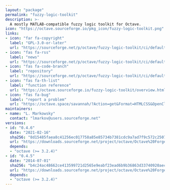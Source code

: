 ```yaml
---
layout: "package"
permalink: "fuzzy-logic-toolkit"
description: >-
  A mostly MATLAB-compatible fuzzy logic toolkit for Octave.
icon: "https://octave.sourceforge.io/pkg_icon/fuzzy-logic-toolkit.png"
links:
- icon: "far fa-copyright"
  label: "GPL-3.0-or-later"
  url: "https://sourceforge.net/p/octave/fuzzy-logic-toolkit/ci/default/tree/COPYING"
- icon: "fas fa-rss"
  label: "news"
  url: "https://sourceforge.net/p/octave/fuzzy-logic-toolkit/ci/default/tree/NEWS"
- icon: "fas fa-code-branch"
  label: "repository"
  url: "https://sourceforge.net/p/octave/fuzzy-logic-toolkit/ci/default/tree/"
- icon: "fas fa-th-list"
  label: "function reference"
  url: "https://octave.sourceforge.io/fuzzy-logic-toolkit/overview.html"
- icon: "fas fa-bug"
  label: "report a problem"
  url: "https://octave.space/savannah/?Action=get&Format=HTMLCSS&OpenClosed=open&Title=[octave%20forge]%20(fuzzy-logic-toolkit)"
maintainers:
- name: "L. Markowsky"
  contact: "lmarkov@users.sourceforge.net"
versions:
- id: "0.4.6"
  date: "2021-02-16"
  sha256: "8d15485faea8c41256ec017758a85e85734b7381cdc9a7ad7f9c572c2507dd88"
  url: "https://downloads.sourceforge.net/project/octave/Octave%20Forge%20Packages/Individual%20Package%20Releases/fuzzy-logic-toolkit-0.4.6.tar.gz"
  depends:
  - "octave (>= 3.2.4)"
- id: "0.4.5"
  date: "2014-07-01"
  sha256: "b4c24ac48662ce413599721d2565e9eabf23ead6b9b36863d33740920aec4133"
  url: "https://downloads.sourceforge.net/project/octave/Octave%20Forge%20Packages/Individual%20Package%20Releases/fuzzy-logic-toolkit-0.4.5.tar.gz"
  depends:
  - "octave (>= 3.2.4)"
---
```

